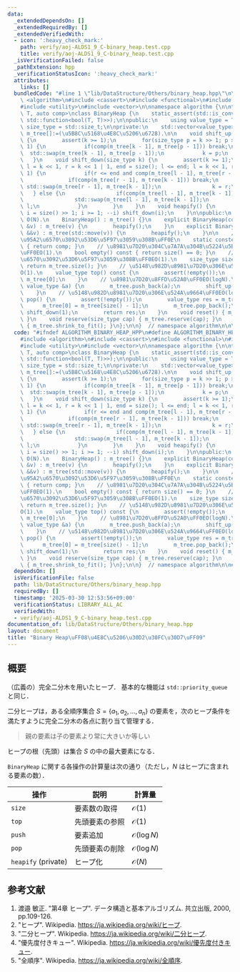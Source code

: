 ```yaml
---
data:
  _extendedDependsOn: []
  _extendedRequiredBy: []
  _extendedVerifiedWith:
  - icon: ':heavy_check_mark:'
    path: verify/aoj-ALDS1_9_C-binary_heap.test.cpp
    title: verify/aoj-ALDS1_9_C-binary_heap.test.cpp
  _isVerificationFailed: false
  _pathExtension: hpp
  _verificationStatusIcon: ':heavy_check_mark:'
  attributes:
    links: []
  bundledCode: "#line 1 \"lib/DataStructure/Others/binary_heap.hpp\"\n\n\n\n#include\
    \ <algorithm>\n#include <cassert>\n#include <functional>\n#include <type_traits>\n\
    #include <utility>\n#include <vector>\n\nnamespace algorithm {\n\ntemplate <typename\
    \ T, auto comp>\nclass BinaryHeap {\n    static_assert(std::is_convertible_v<decltype(comp),\
    \ std::function<bool(T, T)>>);\n\npublic:\n    using value_type = T;\n    using\
    \ size_type = std::size_t;\n\nprivate:\n    std::vector<value_type> m_tree;  //\
    \ m_tree[]:=(\u5B8C\u5168\u4E8C\u5206\u6728).\n\n    void shift_up(size_type k)\
    \ {\n        assert(k >= 1);\n        for(size_type p = k >> 1; p >= 1; p >>=\
    \ 1) {\n            if(comp(m_tree[k - 1], m_tree[p - 1])) break;\n          \
    \  std::swap(m_tree[k - 1], m_tree[p - 1]);\n            k = p;\n        }\n \
    \   }\n    void shift_down(size_type k) {\n        assert(k >= 1);\n        for(size_type\
    \ l = k << 1, r = k << 1 | 1, end = size(); l <= end; l = k << 1, r = k << 1 |\
    \ 1) {\n            if(r <= end and comp(m_tree[l - 1], m_tree[r - 1])) {\n  \
    \              if(comp(m_tree[r - 1], m_tree[k - 1])) break;\n               \
    \ std::swap(m_tree[r - 1], m_tree[k - 1]);\n                k = r;\n         \
    \   } else {\n                if(comp(m_tree[l - 1], m_tree[k - 1])) break;\n\
    \                std::swap(m_tree[l - 1], m_tree[k - 1]);\n                k =\
    \ l;\n            }\n        }\n    }\n    void heapify() {\n        for(size_type\
    \ i = size() >> 1; i >= 1; --i) shift_down(i);\n    }\n\npublic:\n    // constructor.\
    \ O(N).\n    BinaryHeap() : m_tree() {}\n    explicit BinaryHeap(const std::vector<value_type>\
    \ &v) : m_tree(v) {\n        heapify();\n    }\n    explicit BinaryHeap(std::vector<value_type>\
    \ &&v) : m_tree(std::move(v)) {\n        heapify();\n    }\n\n    // \u6BD4\u8F03\
    \u95A2\u6570\u3092\u53D6\u5F97\u3059\u308B\uFF0E\n    static constexpr auto compare()\
    \ { return comp; }\n    // \u8981\u7D20\u304C\u7A7A\u304B\u5224\u5B9A\u3059\u308B\
    \uFF0EO(1).\n    bool empty() const { return size() == 0; }\n    // \u8981\u7D20\
    \u6570\u3092\u53D6\u5F97\u3059\u308B\uFF0EO(1).\n    size_type size() const {\
    \ return m_tree.size(); }\n    // \u5148\u982D\u8981\u7D20\u306E\u53C2\u7167\uFF0E\
    O(1).\n    value_type top() const {\n        assert(!empty());\n        return\
    \ m_tree[0];\n    }\n    // \u8981\u7D20\u8FFD\u52A0\uFF0EO(logN).\n    void push(const\
    \ value_type &a) {\n        m_tree.push_back(a);\n        shift_up(size());\n\
    \    }\n    // \u5148\u982D\u8981\u7D20\u306E\u524A\u9664\uFF0EO(logN).\n    value_type\
    \ pop() {\n        assert(!empty());\n        value_type res = m_tree[0];\n  \
    \      m_tree[0] = m_tree[size() - 1];\n        m_tree.pop_back();\n        if(!empty())\
    \ shift_down(1);\n        return res;\n    }\n    void reset() { m_tree.clear();\
    \ }\n    void reserve(size_type cap) { m_tree.reserve(cap); }\n    void shrink_to_fit()\
    \ { m_tree.shrink_to_fit(); }\n};\n\n}  // namespace algorithm\n\n\n"
  code: "#ifndef ALGORITHM_BINARY_HEAP_HPP\n#define ALGORITHM_BINARY_HEAP_HPP 1\n\n\
    #include <algorithm>\n#include <cassert>\n#include <functional>\n#include <type_traits>\n\
    #include <utility>\n#include <vector>\n\nnamespace algorithm {\n\ntemplate <typename\
    \ T, auto comp>\nclass BinaryHeap {\n    static_assert(std::is_convertible_v<decltype(comp),\
    \ std::function<bool(T, T)>>);\n\npublic:\n    using value_type = T;\n    using\
    \ size_type = std::size_t;\n\nprivate:\n    std::vector<value_type> m_tree;  //\
    \ m_tree[]:=(\u5B8C\u5168\u4E8C\u5206\u6728).\n\n    void shift_up(size_type k)\
    \ {\n        assert(k >= 1);\n        for(size_type p = k >> 1; p >= 1; p >>=\
    \ 1) {\n            if(comp(m_tree[k - 1], m_tree[p - 1])) break;\n          \
    \  std::swap(m_tree[k - 1], m_tree[p - 1]);\n            k = p;\n        }\n \
    \   }\n    void shift_down(size_type k) {\n        assert(k >= 1);\n        for(size_type\
    \ l = k << 1, r = k << 1 | 1, end = size(); l <= end; l = k << 1, r = k << 1 |\
    \ 1) {\n            if(r <= end and comp(m_tree[l - 1], m_tree[r - 1])) {\n  \
    \              if(comp(m_tree[r - 1], m_tree[k - 1])) break;\n               \
    \ std::swap(m_tree[r - 1], m_tree[k - 1]);\n                k = r;\n         \
    \   } else {\n                if(comp(m_tree[l - 1], m_tree[k - 1])) break;\n\
    \                std::swap(m_tree[l - 1], m_tree[k - 1]);\n                k =\
    \ l;\n            }\n        }\n    }\n    void heapify() {\n        for(size_type\
    \ i = size() >> 1; i >= 1; --i) shift_down(i);\n    }\n\npublic:\n    // constructor.\
    \ O(N).\n    BinaryHeap() : m_tree() {}\n    explicit BinaryHeap(const std::vector<value_type>\
    \ &v) : m_tree(v) {\n        heapify();\n    }\n    explicit BinaryHeap(std::vector<value_type>\
    \ &&v) : m_tree(std::move(v)) {\n        heapify();\n    }\n\n    // \u6BD4\u8F03\
    \u95A2\u6570\u3092\u53D6\u5F97\u3059\u308B\uFF0E\n    static constexpr auto compare()\
    \ { return comp; }\n    // \u8981\u7D20\u304C\u7A7A\u304B\u5224\u5B9A\u3059\u308B\
    \uFF0EO(1).\n    bool empty() const { return size() == 0; }\n    // \u8981\u7D20\
    \u6570\u3092\u53D6\u5F97\u3059\u308B\uFF0EO(1).\n    size_type size() const {\
    \ return m_tree.size(); }\n    // \u5148\u982D\u8981\u7D20\u306E\u53C2\u7167\uFF0E\
    O(1).\n    value_type top() const {\n        assert(!empty());\n        return\
    \ m_tree[0];\n    }\n    // \u8981\u7D20\u8FFD\u52A0\uFF0EO(logN).\n    void push(const\
    \ value_type &a) {\n        m_tree.push_back(a);\n        shift_up(size());\n\
    \    }\n    // \u5148\u982D\u8981\u7D20\u306E\u524A\u9664\uFF0EO(logN).\n    value_type\
    \ pop() {\n        assert(!empty());\n        value_type res = m_tree[0];\n  \
    \      m_tree[0] = m_tree[size() - 1];\n        m_tree.pop_back();\n        if(!empty())\
    \ shift_down(1);\n        return res;\n    }\n    void reset() { m_tree.clear();\
    \ }\n    void reserve(size_type cap) { m_tree.reserve(cap); }\n    void shrink_to_fit()\
    \ { m_tree.shrink_to_fit(); }\n};\n\n}  // namespace algorithm\n\n#endif\n"
  dependsOn: []
  isVerificationFile: false
  path: lib/DataStructure/Others/binary_heap.hpp
  requiredBy: []
  timestamp: '2025-03-30 12:53:56+09:00'
  verificationStatus: LIBRARY_ALL_AC
  verifiedWith:
  - verify/aoj-ALDS1_9_C-binary_heap.test.cpp
documentation_of: lib/DataStructure/Others/binary_heap.hpp
layout: document
title: "Binary Heap\uFF08\u4E8C\u5206\u30D2\u30FC\u30D7\uFF09"
---
```



## 概要

（広義の）完全二分木を用いたヒープ．
基本的な機能は `std::priority_queue` と同じ．

二分ヒープは，ある全順序集合 $S = \lbrace a_1, a_2, \ldots, a_n \rbrace$ の要素を，次のヒープ条件を満たすように完全二分木の各点に割り当て管理する．

> 親の要素は子の要素より常に大きいか等しい

ヒープの根（先頭）は集合 $S$ の中の最大要素になる．

`BinaryHeap` に関する各操作の計算量は次の通り（ただし，$N$ はヒープに含まれる要素の数）． 

| 操作                | 説明           | 計算量                |
| ------------------- | -------------- | --------------------- |
| `size`              | 要素数の取得   | $\mathcal{O}(1)$      |
| `top`               | 先頭要素の参照 | $\mathcal{O}(1)$      |
| `push`              | 要素追加       | $\mathcal{O}(\log N)$ |
| `pop`               | 先頭要素の削除 | $\mathcal{O}(\log N)$ |
| `heapify` (private) | ヒープ化       | $\mathcal{O}(N)$      |


## 参考文献

1. 渡邉 敏正. "第4章 ヒープ". データ構造と基本アルゴリズム. 共立出版, 2000, pp.109-126.
1. "ヒープ". Wikipedia. <https://ja.wikipedia.org/wiki/ヒープ>.
1. "二分ヒープ". Wikipedia. <https://ja.wikipedia.org/wiki/二分ヒープ>.
1. "優先度付きキュー". Wikipedia. <https://ja.wikipedia.org/wiki/優先度付きキュー>.
1. "全順序". Wikipedia. <https://ja.wikipedia.org/wiki/全順序>.

